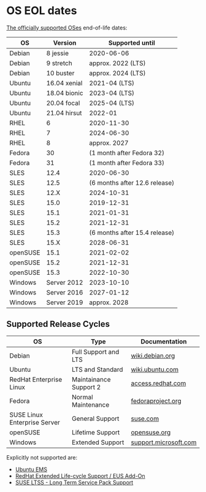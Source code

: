# OS EOL dates <a id="os-eol-dates"></a>

[The officially supported OSes](https://icinga.com/support/support-details/)
end-of-life dates:

OS       | Version      | Supported until
---------|--------------|--------------------------
Debian   | 8 jessie     | 2020-06-06
Debian   | 9 stretch    | approx. 2022 (LTS)
Debian   | 10 buster    | approx. 2024 (LTS)
Ubuntu   | 16.04 xenial | 2021-04 (LTS)
Ubuntu   | 18.04 bionic | 2023-04 (LTS)
Ubuntu   | 20.04 focal  | 2025-04 (LTS)
Ubuntu   | 21.04 hirsut | 2022-01
RHEL     | 6            | 2020-11-30
RHEL     | 7            | 2024-06-30
RHEL     | 8            | approx. 2027
Fedora   | 30           | (1 month after Fedora 32)
Fedora   | 31           | (1 month after Fedora 33)
SLES     | 12.4         | 2020-06-30
SLES     | 12.5         | (6 months after 12.6 release)
SLES     | 12.X         | 2024-10-31
SLES     | 15.0         | 2019-12-31
SLES     | 15.1         | 2021-01-31
SLES     | 15.2         | 2021-12-31
SLES     | 15.3         | (6 months after 15.4 release)
SLES     | 15.X         | 2028-06-31
openSUSE | 15.1         | 2021-02-02
openSUSE | 15.2         | 2021-12-31
openSUSE | 15.3         | 2022-10-30
Windows  | Server 2012  | 2023-10-10
Windows  | Server 2016  | 2027-01-12
Windows  | Server 2019  | approx. 2028


## Supported Release Cycles

OS                           | Type                   | Documentation
-----------------------------|------------------------|---------------------------------------------------------------------------------------------------
Debian                       | Full Support and LTS   | [wiki.debian.org](https://wiki.debian.org/DebianReleases#Production_Releases)
Ubuntu                       | LTS and Standard       | [wiki.ubuntu.com](https://wiki.ubuntu.com/Releases)
RedHat Enterprise Linux      | Maintainance Support 2 | [access.redhat.com](https://access.redhat.com/support/policy/updates/errata#Life_Cycle_Dates)
Fedora                       | Normal Maintenance     | [fedoraproject.org](https://fedoraproject.org/wiki/Fedora_Release_Life_Cycle#Maintenance_Schedule)
SUSE Linux Enterprise Server | General Support        | [suse.com](https://www.suse.com/lifecycle/)
openSUSE                     | Lifetime Support       | [opensuse.org](https://en.opensuse.org/Lifetime)
Windows                      | Extended Support       | [support.microsoft.com](https://support.microsoft.com/en-us/lifecycle/search/1163)

Explicitly not supported are:
* [Ubuntu EMS](https://www.ubuntu.com/esm)
* [RedHat Extended Life-cycle Support / EUS Add-On](https://access.redhat.com/solutions/22763)
* [SUSE LTSS - Long Term Service Pack Support](https://www.suse.com/de-de/products/long-term-service-pack-support/)
